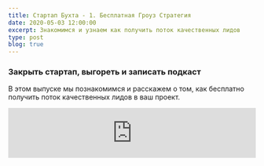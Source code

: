 ```yaml
---
title: Стартап Бухта - 1. Бесплатная Гроуз Стратегия
date: 2020-05-03 12:00:00
excerpt: Знакомимся и узнаем как получить поток качественных лидов
type: post
blog: true
---
```


<ListenLinks spotify="https://open.spotify.com/episode/1Mr6P6uQenxY4jQlU4LJ1Q" yandex=""/>

### Закрыть стартап, выгореть и записать подкаст

В этом выпуске мы познакомимся и расскажем о том, как бесплатно получить поток качественных лидов в ваш проект.

<iframe src="https://anchor.fm/startup-bay/embed" height="102px" width="100%" frameborder="0" scrolling="no"></iframe>

<!-- <div class="home" style="padding: 0px;">
<div class="hero" style="padding: 0px;">
<p class="action">
<a href="#" class="nav-link action-button" target="_blank">
  Слушать тут
</a>
<a href="#" class="nav-link action-button" target="_blank">
  Слушать там
</a>
</p>
</div>
</div> -->
